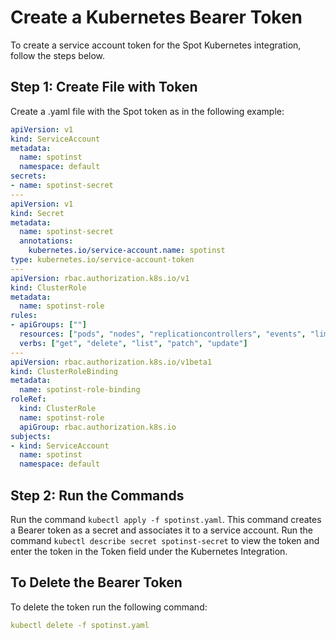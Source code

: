 # Create a Kubernetes Bearer Token

To create a service account token for the Spot Kubernetes integration, follow the steps below.

## Step 1: Create File with Token

Create a .yaml file with the Spot token as in the following example:

```yaml
apiVersion: v1
kind: ServiceAccount
metadata:
  name: spotinst
  namespace: default
secrets:
- name: spotinst-secret
---
apiVersion: v1
kind: Secret
metadata:
  name: spotinst-secret
  annotations:
    kubernetes.io/service-account.name: spotinst
type: kubernetes.io/service-account-token
---
apiVersion: rbac.authorization.k8s.io/v1
kind: ClusterRole
metadata:
  name: spotinst-role
rules:
- apiGroups: [""]
  resources: ["pods", "nodes", "replicationcontrollers", "events", "limitranges", "services"]
  verbs: ["get", "delete", "list", "patch", "update"]
---
apiVersion: rbac.authorization.k8s.io/v1beta1
kind: ClusterRoleBinding
metadata:
  name: spotinst-role-binding
roleRef:
  kind: ClusterRole
  name: spotinst-role
  apiGroup: rbac.authorization.k8s.io
subjects:
- kind: ServiceAccount
  name: spotinst
  namespace: default
```

## Step 2: Run the Commands

Run the command `kubectl apply -f spotinst.yaml`. This command creates a Bearer token as a secret and associates it to a service account.
Run the command `kubectl describe secret spotinst-secret` to view the token and enter the token in the Token field under the Kubernetes Integration.

## To Delete the Bearer Token

To delete the token run the following command:

```yaml
kubectl delete -f spotinst.yaml
```
